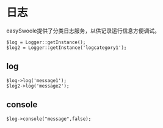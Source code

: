 # 日志
easySwoole提供了分类日志服务，以供记录运行信息方便调试。
```
$log = Logger::getInstance();
$log2 = Logger::getInstance('logcategory1');
```
## log
```
$log->log('message1');
$log2->log('message2');
```
## console
```
$log->console("message",false);
```

<script>
    var _hmt = _hmt || [];
    (function() {
        var hm = document.createElement("script");
        hm.src = "https://hm.baidu.com/hm.js?4c8d895ff3b25bddb6fa4185c8651cc3";
        var s = document.getElementsByTagName("script")[0];
        s.parentNode.insertBefore(hm, s);
    })();
</script>